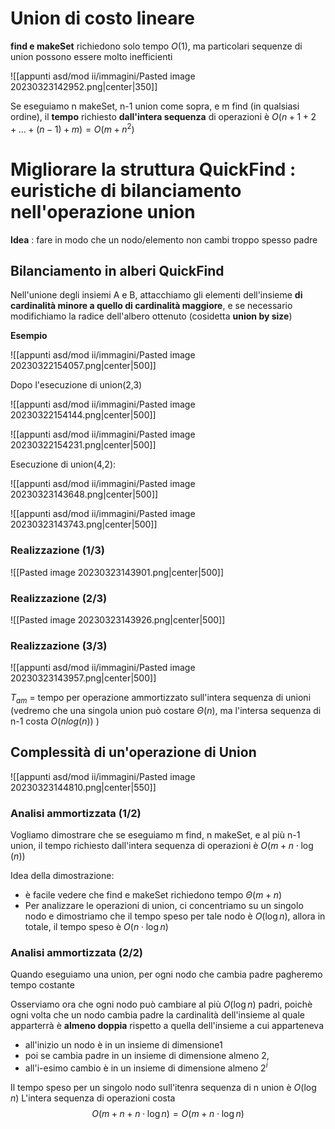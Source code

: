 
# Union di costo lineare

**find e makeSet** richiedono solo tempo $O(1)$, ma particolari sequenze di union possono essere molto inefficienti

![[appunti asd/mod ii/immagini/Pasted image 20230323142952.png|center|350]]

Se eseguiamo n makeSet, n-1 union come sopra, e m find (in qualsiasi ordine), il **tempo** richiesto **dall'intera sequenza** di operazioni è $O(n+1+2+\dots+(n-1)+m)=O(m+n^2)$ 

# Migliorare la struttura QuickFind : euristiche di bilanciamento nell'operazione union

**Idea** : fare in modo che un nodo/elemento non cambi troppo spesso padre

## Bilanciamento in alberi QuickFind

Nell'unione degli insiemi A e B, attacchiamo gli elementi dell'insieme **di cardinalità minore a quello di cardinalità maggiore**, e se necessario modifichiamo la radice dell'albero ottenuto (cosidetta **union by size**)

**Esempio**

![[appunti asd/mod ii/immagini/Pasted image 20230322154057.png|center|500]]

Dopo l'esecuzione di union(2,3)

![[appunti asd/mod ii/immagini/Pasted image 20230322154144.png|center|500]]

![[appunti asd/mod ii/immagini/Pasted image 20230322154231.png|center|500]]

Esecuzione di union(4,2):

![[appunti asd/mod ii/immagini/Pasted image 20230323143648.png|center|500]]

![[appunti asd/mod ii/immagini/Pasted image 20230323143743.png|center|500]]

### Realizzazione (1/3)

![[Pasted image 20230323143901.png|center|500]]

### Realizzazione (2/3)

![[Pasted image 20230323143926.png|center|500]]

### Realizzazione (3/3)

![[appunti asd/mod ii/immagini/Pasted image 20230323143957.png|center|500]]

$T_{am}$ = tempo per operazione ammortizzato sull'intera sequenza di unioni (vedremo che una singola union può costare $\Theta(n)$, ma l'intersa sequenza di n-1 costa $O(nlog(n))$ )

## Complessità di un'operazione di Union

![[appunti asd/mod ii/immagini/Pasted image 20230323144810.png|center|550]]

### Analisi ammortizzata (1/2)

Vogliamo dimostrare che se eseguiamo m find, n makeSet, e al più n-1 union, il tempo richiesto dall'intera sequenza di operazioni è $O(m+n\cdot\log(n))$ 

Idea della dimostrazione:
- è facile vedere che find e makeSet richiedono tempo $\Theta(m+n)$
- Per analizzare le operazioni di union, ci concentriamo su un singolo nodo e dimostriamo che il tempo speso per tale nodo è $O(\log{n})$, allora in totale, il tempo speso è $O(n\cdot\log{n})$ 

### Analisi ammortizzata (2/2)

Quando eseguiamo una union, per ogni nodo che cambia padre pagheremo tempo costante

Osserviamo ora che ogni nodo può cambiare al più $O(\log{n})$ padri, poichè ogni volta che un nodo cambia padre la cardinalità dell'insieme al quale apparterrà è **almeno doppia** rispetto a quella dell'insieme a cui apparteneva

- all'inizio un nodo è in un insieme di dimensione1
- poi se cambia padre in un insieme di dimensione almeno 2,
- all'i-esimo cambio è in un insieme di dimensione almeno $2^i$

Il tempo speso per un singolo nodo sull'itenra sequenza di n union è $O(\log{n})$
L'intera sequenza di operazioni costa
$$O(m+n+n\cdot\log{n})=O(m+n\cdot\log{n})$$

